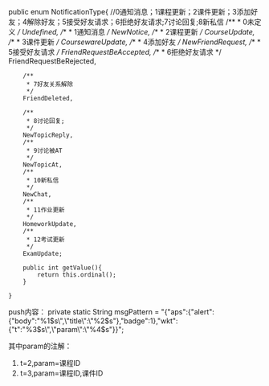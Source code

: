 public enum NotificationType{
		//0通知消息；1课程更新；2课件更新；3添加好友；4解除好友；5接受好友请求；6拒绝好友请求;7讨论回复;8新私信
		/**
		 * 0未定义
		 */
		Undefined,
		/**
		 * 1通知消息
		 */
		NewNotice,
		/**
		 * 2课程更新
		 */
		CourseUpdate,
		/**
		 * 3课件更新
		 */
		CoursewareUpdate,
		/**
		 * 4添加好友
		 */
		NewFriendRequest,
		/**
		 * 5接受好友请求
		 */
		FriendRequestBeAccepted,
		/**
		 * 6拒绝好友请求
		 */
		FriendRequestBeRejected,
		
		/**
		 * 7好友关系解除
		 */
		FriendDeleted,
		
		/**
		 * 8讨论回复;
		 */
		NewTopicReply,
		/**
		 * 9讨论被AT
		 */
		NewTopicAt,
		/**
		 * 10新私信
		 */
		NewChat,
		/**
		 * 11作业更新
		 */
		HomeworkUpdate,
		/**
		 * 12考试更新
		 */
		ExamUpdate;
		
		public int getValue(){
			return this.ordinal();
		}
		
	}


push内容：
private static String msgPattern = "{\"aps\":{\"alert\":{\"body\":\"%1$s\",\"title\":\"%2$s\"},\"badge\":1},\"wkt\":{\"t\":\"%3$s\",\"param\":\"%4$s\"}}";

其中param的注解：
1. t=2,param=课程ID
2. t=3,param=课程ID,课件ID




